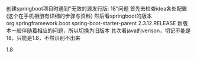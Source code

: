 创建springboot项目时遇到"无效的源发行版: 18"问题
首先去检查idea各处配置(这个在手机相册有详细的步骤与资料)
然后看springboot的版本
 <parent>
        <groupId>org.springframework.boot</groupId>
        <artifactId>spring-boot-starter-parent</artifactId>
        <version>2.3.12.RELEASE</version>
        <relativePath/> <!-- lookup parent from repository -->
    </parent>
新版本一般伴随着相应的问题，所以切换为旧版本
其次看java的verison，切记不能是18，只能是1.8，不然识别不出来

<properties>
    <java.version>1.8</java.version>
</properties>